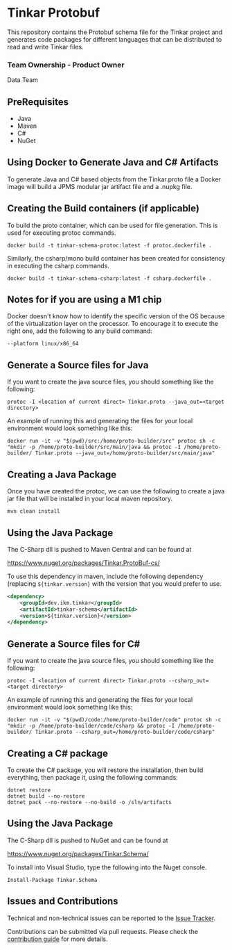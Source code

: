 # Tinkar Protobuf

This repository contains the Protobuf schema file for the Tinkar project and generates code packages for different
languages that can be distributed to read and write Tinkar files.

### Team Ownership - Product Owner
Data Team

## PreRequisites

* Java
* Maven
* C#
* NuGet

## Using Docker to Generate Java and C# Artifacts

To generate Java and C# based objects from the Tinkar.proto file a Docker image will build a JPMS modular jar artifact
file and a .nupkg file.

## Creating the Build containers (if applicable)

To build the proto container, which can be used for file generation. This is used for executing protoc commands. 

```shell
docker build -t tinkar-schema-protoc:latest -f protoc.dockerfile .
```

Similarly, the csharp/mono build container has been created for consistency in executing the csharp commands.

```shell
docker build -t tinkar-schema-csharp:latest -f csharp.dockerfile .
```

## Notes for if you are using a M1 chip

Docker doesn't know how to identify the specific version of the OS because of the virtualization layer on the
processor.  To encourage it to execute the right one, add the following to any build command:

```shell
--platform linux/x86_64
```

## Generate a Source files for Java

If you want to create the java source files, you should something like the following:

```shell
protoc -I <location of current direct> Tinkar.proto --java_out=<target directory>
```

An example of running this and generating the files for your local environment would look something like this:

```shell
docker run -it -v "$(pwd)/src:/home/proto-builder/src" protoc sh -c "mkdir -p /home/proto-builder/src/main/java && protoc -I /home/proto-builder/ Tinkar.proto --java_out=/home/proto-builder/src/main/java"
```

## Creating a Java Package

Once you have created the protoc, we can use the following to create a java jar file that will be installed in your 
local maven repository.

```shell
mvn clean install
```

## Using the Java Package

The C-Sharp dll is pushed to Maven Central and can be found at

https://www.nuget.org/packages/Tinkar.ProtoBuf-cs/

To use this dependency in maven, include the following dependency (replacing `${tinkar.version}` with the version that 
you would prefer to use.

```xml
<dependency>
    <groupId>dev.ikm.tinkar</groupId>
    <artifactId>tinkar-schema</artifactId>
    <version>${tinkar.version}</version>
</dependency>
```

## Generate a Source files for C#

If you want to create the java source files, you should something like the following:

```shell
protoc -I <location of current direct> Tinkar.proto --csharp_out=<target directory>
```

An example of running this and generating the files for your local environment would look something like this:

```shell
docker run -it -v "$(pwd)/code:/home/proto-builder/code" protoc sh -c "mkdir -p /home/proto-builder/code/csharp && protoc -I /home/proto-builder/ Tinkar.proto --csharp_out=/home/proto-builder/code/csharp"
```

## Creating a C# package

To create the C# package, you will restore the installation, then build everything, then package it, 
using the following commands:

```shell
dotnet restore
dotnet build --no-restore
dotnet pack --no-restore --no-build -o /sln/artifacts
```

## Using the Java Package

The C-Sharp dll is pushed to NuGet and can be found at

https://www.nuget.org/packages/Tinkar.Schema/

To install into Visual Studio, type the following into the Nuget console.

```shell
Install-Package Tinkar.Schema
```

## Issues and Contributions
Technical and non-technical issues can be reported to the [Issue Tracker](https://github.com/ikmdev/tinkar-schema/issues).

Contributions can be submitted via pull requests. Please check the [contribution guide](doc/how-to-contribute.md) for more details.
